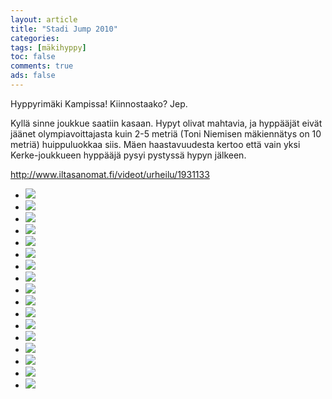 ```yaml
--- 
layout: article 
title: "Stadi Jump 2010" 
categories: 
tags: [mäkihyppy]
toc: false 
comments: true 
ads: false 
--- 
```


Hyppyrimäki Kampissa! Kiinnostaako? Jep.

Kyllä sinne joukkue saatiin kasaan. Hypyt olivat mahtavia, ja hyppääjät
eivät jäänet olympiavoittajasta kuin 2-5 metriä (Toni Niemisen
mäkiennätys on 10 metriä) huippuluokkaa siis. Mäen haastavuudesta kertoo
että vain yksi Kerke-joukkueen hyppääjä pysyi pystyssä hypyn jälkeen.

<http://www.iltasanomat.fi/videot/urheilu/1931133>

<div class="image-gallery">

-   [![](/Media/Default/ImageGalleries/stadi-jump-2010/Thumbnails/1.jpg)](/Media/Default/ImageGalleries/stadi-jump-2010/1.jpg)
-   [![](/Media/Default/ImageGalleries/stadi-jump-2010/Thumbnails/2.jpg)](/Media/Default/ImageGalleries/stadi-jump-2010/2.jpg)
-   [![](/Media/Default/ImageGalleries/stadi-jump-2010/Thumbnails/3.jpg)](/Media/Default/ImageGalleries/stadi-jump-2010/3.jpg)
-   [![](/Media/Default/ImageGalleries/stadi-jump-2010/Thumbnails/4.jpg)](/Media/Default/ImageGalleries/stadi-jump-2010/4.jpg)
-   [![](/Media/Default/ImageGalleries/stadi-jump-2010/Thumbnails/5.jpg)](/Media/Default/ImageGalleries/stadi-jump-2010/5.jpg)
-   [![](/Media/Default/ImageGalleries/stadi-jump-2010/Thumbnails/6.jpg)](/Media/Default/ImageGalleries/stadi-jump-2010/6.jpg)
-   [![](/Media/Default/ImageGalleries/stadi-jump-2010/Thumbnails/7.jpg)](/Media/Default/ImageGalleries/stadi-jump-2010/7.jpg)
-   [![](/Media/Default/ImageGalleries/stadi-jump-2010/Thumbnails/8.jpg)](/Media/Default/ImageGalleries/stadi-jump-2010/8.jpg)
-   [![](/Media/Default/ImageGalleries/stadi-jump-2010/Thumbnails/9.jpg)](/Media/Default/ImageGalleries/stadi-jump-2010/9.jpg)
-   [![](/Media/Default/ImageGalleries/stadi-jump-2010/Thumbnails/9a.jpg)](/Media/Default/ImageGalleries/stadi-jump-2010/9a.jpg)
-   [![](/Media/Default/ImageGalleries/stadi-jump-2010/Thumbnails/9b.jpg)](/Media/Default/ImageGalleries/stadi-jump-2010/9b.jpg)
-   [![](/Media/Default/ImageGalleries/stadi-jump-2010/Thumbnails/9c.jpg)](/Media/Default/ImageGalleries/stadi-jump-2010/9c.jpg)
-   [![](/Media/Default/ImageGalleries/stadi-jump-2010/Thumbnails/9d.jpg)](/Media/Default/ImageGalleries/stadi-jump-2010/9d.jpg)
-   [![](/Media/Default/ImageGalleries/stadi-jump-2010/Thumbnails/9e.jpg)](/Media/Default/ImageGalleries/stadi-jump-2010/9e.jpg)
-   [![](/Media/Default/ImageGalleries/stadi-jump-2010/Thumbnails/9f.jpg)](/Media/Default/ImageGalleries/stadi-jump-2010/9f.jpg)
-   [![](/Media/Default/ImageGalleries/stadi-jump-2010/Thumbnails/9g.jpg)](/Media/Default/ImageGalleries/stadi-jump-2010/9g.jpg)
-   [![](/Media/Default/ImageGalleries/stadi-jump-2010/Thumbnails/stadijump%20003.jpg)](/Media/Default/ImageGalleries/stadi-jump-2010/stadijump%20003.jpg)

</div>
